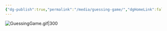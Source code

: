 ```yaml
---
{"dg-publish":true,"permalink":"/media/guessing-game/","dgHomeLink":false}
---
```


![GuessingGame.gif|300](/img/user/Attachments/GuessingGame.gif)
